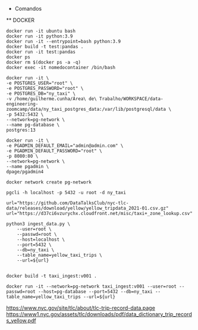 * Comandos

** DOCKER

    docker run -it ubuntu bash
    docker run -it python:3.9
    docker run -it --entrypoint=bash python:3.9
    docker build -t test:pandas .
    docker run -it test:pandas   
    docker ps
    docker rm $(docker ps -a -q)
    docker exec -it nomedocontainer /bin/bash 

    docker run -it \
    -e POSTGRES_USER="root" \
    -e POSTGRES_PASSWORD="root" \
    -e POSTGRES_DB="ny_taxi" \
    -v /home/guilherme.cunha/Área\ de\ Trabalho/WORKSPACE/data-engineering-zoomcamp/data/ny_taxi_postgres_data:/var/lib/postgresql/data \
    -p 5432:5432 \
    --network=pg-network \
    --name pg-database \
    postgres:13

    docker run -it \
    -e PGADMIN_DEFAULT_EMAIL="admin@admin.com" \
    -e PGADMIN_DEFAULT_PASSWORD="root" \
    -p 8080:80 \
    --network=pg-network \
    --name pgadmin \
    dpage/pgadmin4

    docker network create pg-network

    pgcli -h localhost -p 5432 -u root -d ny_taxi

    url="https://github.com/DataTalksClub/nyc-tlc-data/releases/download/yellow/yellow_tripdata_2021-01.csv.gz"
    url="https://d37ci6vzurychx.cloudfront.net/misc/taxi+_zone_lookup.csv"

    python3 ingest_data.py \
        --user=root \
        --passwd=root \
        --host=localhost \
        --port=5432 \
        --db=ny_taxi \
        --table_name=yellow_taxi_trips \
        --url=${url}


    docker build -t taxi_ingest:v001 .

    docker run -it --network=pg-network taxi_ingest:v001 --user=root --passwd=root --host=pg-database --port=5432 --db=ny_taxi --table_name=yellow_taxi_trips --url=${url}

https://www.nyc.gov/site/tlc/about/tlc-trip-record-data.page
https://www1.nyc.gov/assets/tlc/downloads/pdf/data_dictionary_trip_records_yellow.pdf